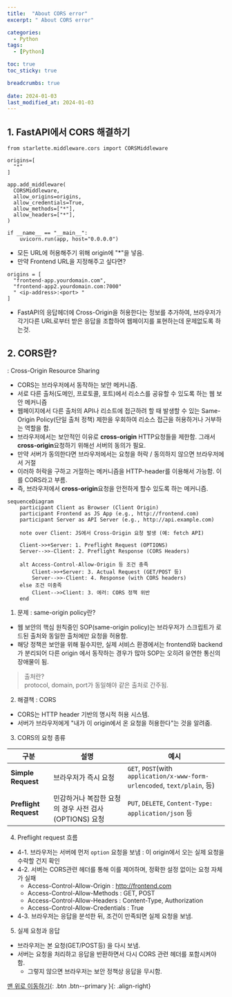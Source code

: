 ```yaml
---
title:  "About CORS error"
excerpt: " About CORS error"

categories:
  - Python
tags:
  - [Python]

toc: true
toc_sticky: true

breadcrumbs: true
 
date: 2024-01-03
last_modified_at: 2024-01-03
---
```




## 1. FastAPI에서 CORS 해결하기

```
from starlette.middleware.cors import CORSMiddleware

origins=[
  "*"
]

app.add_middleware(
  CORSMiddleware,
  allow_origins=origins,
  allow_credentials=True,
  allow_methods=["*"],
  allow_headers=["*"],
)

if __name__ == "__main__":
    uvicorn.run(app, host="0.0.0.0")
```

  - 모든 URL에 허용해주기 위해 origin에 "*"을 넣음.
  - 만약 Frontend URL을 지정해주고 싶다면?
  ```
  origins = [
    "frontend-app.yourdomain.com",
    "frontend-app2.yourdomain.com:7000"
    " <ip-address>:<port> "
  ]
  ```
- FastAPI의 응답헤더에 Cross-Origin을 허용한다는 정보를 추가하여, 브라우저가 각기다른 URL로부터 받은 응답을 조합하여 웹페이지를 표현하는데 문제없도록 하는것.

## 2. CORS란?
: Cross-Origin Resource Sharing

- CORS는 브라우저에서 동작하는 보안 메커니즘.
- 서로 다른 출처(도메인, 프로토콜, 포트)에서 리소스를 공유할 수 있도록 하는 웹 보안 메커니즘
- 웹페이지에서 다른 출처의 API나 리소트에 접근하려 할 때 발생할 수 있는 Same-Origin Policy(단일 출처 정책) 제한을 우회하여 리소스 접근을 허용하거나 거부하는 역할을 함.
- 브라우저에서는 보안적인 이유로 **cross-origin** HTTP요청들을 제한함. 그래서 **cross-origin**요청하기 위해선 서버의 동의가 필요.
- 만약 서버가 동의한다면 브라우저에서는 요청을 허락 / 동의하지 않으면 브라우저에서 거절
- 이러하 허락을 구하고 거절하는 메커니즘을 HTTP-header를 이용해서 가능함. 이를 CORS라고 부름.
- 즉, 브라우저에서 **cross-origin**요청을 안전하게 할수 있도록 하는 메커니즘. 

```mermaid
sequenceDiagram
    participant Client as Browser (Client Origin)
    participant Frontend as JS App (e.g., http://frontend.com)
    participant Server as API Server (e.g., http://api.example.com)

    note over Client: JS에서 Cross-Origin 요청 발생 (예: fetch API)

    Client->>+Server: 1. Preflight Request (OPTIONS)
    Server-->>-Client: 2. Preflight Response (CORS Headers)

    alt Access-Control-Allow-Origin 등 조건 충족
        Client->>+Server: 3. Actual Request (GET/POST 등)
        Server-->>-Client: 4. Response (with CORS headers)
    else 조건 미충족
        Client-->>Client: 3. 에러: CORS 정책 위반
    end
```

1. 문제 : same-origin policy란?
  - 웹 보안의 핵심 원칙중인 SOP(same-origin policy)는 브라우저가 스크립트가 로드된 출처와 동일한 출처에만 요청을 허용함.
  - 해당 정책은 보안을 위해 필수지만, 실제 서비스 환경에서는 frontend와 backend가 분리되어 다른 origin 에서 동작하는 경우가 많아 SOP는 오히려 유연한 통신의 장애물이 됨.

> 출처란? <br>
protocol, domain, port가 동일해야 같은 출처로 간주됨.

2. 해결책 : CORS
  - CORS는 HTTP header 기반의 명시적 허용 시스템.
  - 서버가 브라우저에게 "내가 이 origin에서 온 요청을 허용한다"는 것을 알려줌.

3. CORS의 요청 종류

| 구분                    | 설명                                 | 예시                                                                       |
| --------------------- | ---------------------------------- | ------------------------------------------------------------------------ |
| **Simple Request**    | 브라우저가 즉시 요청                        | `GET`, `POST`(with `application/x-www-form-urlencoded`, `text/plain`, 등) |
| **Preflight Request** | 민감하거나 복잡한 요청의 경우 사전 검사(OPTIONS) 요청 | `PUT`, `DELETE`, `Content-Type: application/json` 등                      |

4. Preflight request 흐름
  - 4-1. 브라우저는 서버에 먼저 `option` 요청을 보냄 : 이 origin에서 오는 실제 요청을 수락할 건지 확인
  - 4-2. 서버는 CORS관련 헤더를 통해 이를 제어하며, 정확한 설정 없이는 요청 자체가 실패
    - Access-Control-Allow-Origin : http://frontend.com
    - Access-Control-Allow-Methods : GET, POST
    - Access-Control-Allow-Headers : Content-Type, Authorization
    - Access-Control-Allow-Credentials : True
  - 4-3. 브라우저는 응답을 분석한 뒤, 조건이 만족되면 실제 요청을 보냄.

5. 실제 요청과 응답
  - 브라우저는 본 요청(GET/POST등) 을 다시 보냄.
  - 서버는 요청을 처리하고 응답을 반환하면서 다시 CORS 관련 헤더를 포함시켜야 함.
    - 그렇지 않으면 브라우저는 보안 정책상 응답을 무시함.





[맨 위로 이동하기](#){: .btn .btn--primary }{: .align-right}
 

